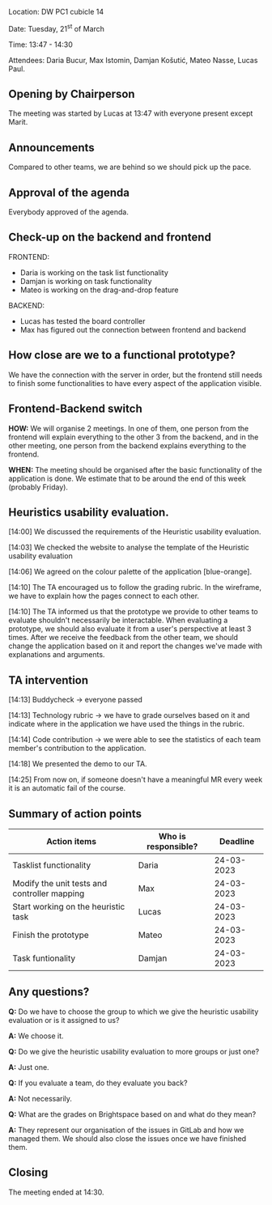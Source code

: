 Location: DW PC1 cubicle 14

Date: Tuesday, 21<sup>st</sup> of March

Time: 13:47 - 14:30

Attendees: Daria Bucur, Max Istomin, Damjan Košutić, Mateo Nasse, Lucas Paul.

## **Opening by Chairperson**

The meeting was started by Lucas at 13:47 with everyone present except Marit. 

## **Announcements**

Compared to other teams, we are behind so we should pick up the pace.

## **Approval of the agenda**

Everybody approved of the agenda.

## **Check-up on the backend and frontend**
FRONTEND:
* Daria is working on the task list functionality
* Damjan is working on task functionality
* Mateo is working on the drag-and-drop feature

BACKEND:
* Lucas has tested the board controller
* Max has figured out the connection between frontend and backend

## **How close are we to a functional prototype?**
We have the connection with the server in order, but the frontend still needs to finish some functionalities to have every aspect of the application visible.

## **Frontend-Backend switch**
**HOW:** We will organise 2 meetings. In one of them, one person from the frontend will explain everything to the other 3 from the backend, and in the other meeting, one person from the backend explains everything to the frontend.

**WHEN:** The meeting should be organised after the basic functionality of the application is done. We estimate that to be around the end of this week (probably Friday).

## **Heuristics usability evaluation**.
[14:00] We discussed the requirements of the Heuristic usability evaluation.

[14:03] We checked the website to analyse the template of the Heuristic usability evaluation

[14:06] We agreed on the colour palette of the application [blue-orange].

[14:10] The TA encouraged us to follow the grading rubric. In the wireframe, we have to explain how the pages connect to each other.

[14:10] The TA informed us that the prototype we provide to other teams to evaluate shouldn't necessarily be interactable. When evaluating a prototype, we should also evaluate it from a user's perspective at least 3 times. After we receive the feedback from the other team, we should change the application based on it and report the changes we've made with explanations and arguments.

## **TA intervention**
[14:13] Buddycheck -> everyone passed

[14:13] Technology rubric -> we have to grade ourselves based on it and indicate where in the application we have used the things in the rubric.

[14:14] Code contribution -> we were able to see the statistics of each team member's contribution to the application.

[14:18] We presented the demo to our TA.

[14:25] From now on, if someone doesn't have a meaningful MR every week it is an automatic fail of the course.


## **Summary of action points**

| Action items | Who is responsible? | Deadline |
|---------|----------|----------|
|Tasklist functionality | Daria | 24-03-2023 |
|Modify the unit tests and controller mapping | Max | 24-03-2023 |
|Start working on the heuristic task | Lucas | 24-03-2023 |
|Finish the prototype | Mateo | 24-03-2023 |
|Task funtionality | Damjan | 24-03-2023 |

## **Any questions?**
**Q:** Do we have to choose the group to which we give the heuristic usability evaluation or is it assigned to us? 

**A:** We choose it.

**Q:** Do we give the heuristic usability evaluation to more groups or just one?

**A:** Just one.

**Q:** If you evaluate a team, do they evaluate you back?

**A:** Not  necessarily.

**Q:** What are the grades on Brightspace based on and what do they mean?

**A:** They represent our organisation of the issues in GitLab and how we managed them. We should also close the issues once we have finished them.

## **Closing**
The meeting ended at 14:30.